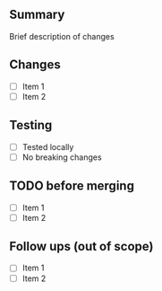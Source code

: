 ## Summary
Brief description of changes

## Changes
- [ ] Item 1
- [ ] Item 2

## Testing
- [ ] Tested locally
- [ ] No breaking changes

## TODO before merging
- [ ] Item 1
- [ ] Item 2

## Follow ups (out of scope)
- [ ] Item 1
- [ ] Item 2